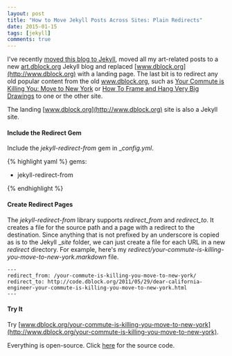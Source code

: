 ```yaml
---
layout: post
title: "How to Move Jekyll Posts Across Sites: Plain Redirects"
date: 2015-01-15
tags: [jekyll]
comments: true
---
```

I've recently [moved this blog to Jekyll](/2015/01/07/the-new-code-dblock-dot-org.html), moved all my art-related posts to a new [art.dblock.org](http://art.dblock.org) Jekyll blog and replaced [www.dblock.org](http://www.dblock.org) with a landing page. The last bit is to redirect any old popular content from the old www.dblock.org, such as [Your Commute is Killing You: Move to New York](/2011/05/29/dear-california-engineer-your-commute-is-killing-you-move-to-new-york.html) or [How To Frame and Hang Very Big Drawings](http://art.dblock.org/2007/12/18/big-frame-hanging.html) to one or the other site.

The landing [www.dblock.org](http://www.dblock.org) site is also a Jekyll site.

#### Include the Redirect Gem

Include the _jekyll-redirect-from_ gem in __config.yml_.

{% highlight yaml %}
gems:
  - jekyll-redirect-from

{% endhighlight %}

#### Create Redirect Pages

The _jekyll-redirect-from_ library supports _redirect_from_ and _redirect_to_. It creates a file for the source path and a page with a redirect to the destination. Since anything that is not prefixed by an underscore is copied as is to the Jekyll __site_ folder, we can just create a file for each URL in a new _redirect_ directory. For example, here's my _redirect/your-commute-is-killing-you-move-to-new-york.markdown_ file.

```
---
redirect_from: /your-commute-is-killing-you-move-to-new-york/
redirect_to: http://code.dblock.org/2011/05/29/dear-california-engineer-your-commute-is-killing-you-move-to-new-york.html
---
```

#### Try It

Try [www.dblock.org/your-commute-is-killing-you-move-to-new-york](http://www.dblock.org/your-commute-is-killing-you-move-to-new-york).

Everything is open-source. Click [here](https://github.com/dblock/www.dblock.org/commit/85ac18118feac15f25b1f6eb2b1a441ef69d0c53) for the source code.
